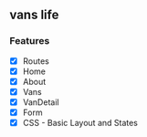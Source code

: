 ## vans life

### Features

- [x] Routes
- [x] Home
- [x] About
- [x] Vans
- [x] VanDetail
- [x] Form
- [x] CSS - Basic Layout and States
